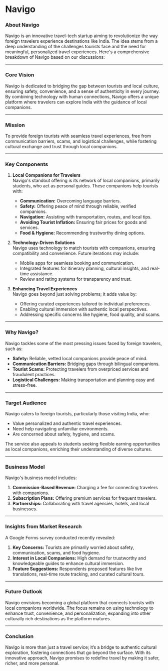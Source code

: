 # Navigo
### **About Navigo**

Navigo is an innovative travel-tech startup aiming to revolutionize the way foreign travelers experience destinations like India. The idea stems from a deep understanding of the challenges tourists face and the need for meaningful, personalized travel experiences. Here's a comprehensive breakdown of Navigo based on our discussions:

---

### **Core Vision**  
Navigo is dedicated to bridging the gap between tourists and local culture, ensuring safety, convenience, and a sense of authenticity in every journey. By combining technology with human connections, Navigo offers a unique platform where travelers can explore India with the guidance of local companions.

---

### **Mission**  
To provide foreign tourists with seamless travel experiences, free from communication barriers, scams, and logistical challenges, while fostering cultural exchange and trust through local companions.

---

### **Key Components**  

1. **Local Companions for Travelers**  
   Navigo's standout offering is its network of local companions, primarily students, who act as personal guides. These companions help tourists with:  
   - **Communication:** Overcoming language barriers.  
   - **Safety:** Offering peace of mind through reliable, verified companions.  
   - **Navigation:** Assisting with transportation, routes, and local tips.  
   - **Avoiding Tourist Inflation:** Ensuring fair prices for goods and services.  
   - **Food & Hygiene:** Recommending trustworthy dining options.  

2. **Technology-Driven Solutions**  
   Navigo uses technology to match tourists with companions, ensuring compatibility and convenience. Future iterations may include:  
   - Mobile apps for seamless booking and communication.  
   - Integrated features for itinerary planning, cultural insights, and real-time assistance.  
   - Review and rating systems for transparency and trust.  

3. **Enhancing Travel Experiences**  
   Navigo goes beyond just solving problems; it adds value by:  
   - Offering curated experiences tailored to individual preferences.  
   - Enabling cultural immersion with authentic local perspectives.  
   - Addressing specific concerns like hygiene, food quality, and scams.

---

### **Why Navigo?**  

Navigo tackles some of the most pressing issues faced by foreign travelers, such as:  
- **Safety:** Reliable, vetted local companions provide peace of mind.  
- **Communication Barriers:** Bridging gaps through bilingual companions.  
- **Tourist Scams:** Protecting travelers from overpriced services and fraudulent practices.  
- **Logistical Challenges:** Making transportation and planning easy and stress-free.  

---

### **Target Audience**  

Navigo caters to foreign tourists, particularly those visiting India, who:  
- Value personalized and authentic travel experiences.  
- Need help navigating unfamiliar environments.  
- Are concerned about safety, hygiene, and scams.  

The service also appeals to students seeking flexible earning opportunities as local companions, enriching their understanding of diverse cultures.  

---

### **Business Model**  

Navigo's business model includes:  
1. **Commission-Based Revenue:** Charging a fee for connecting travelers with companions.  
2. **Subscription Plans:** Offering premium services for frequent travelers.  
3. **Partnerships:** Collaborating with travel agencies, hotels, and local businesses.  

---

### **Insights from Market Research**  
A Google Forms survey conducted recently revealed:  
1. **Key Concerns:** Tourists are primarily worried about safety, communication, scams, and food hygiene.  
2. **Interest in Local Companions:** High demand for trustworthy and knowledgeable guides to enhance cultural immersion.  
3. **Feature Suggestions:** Respondents proposed features like live translations, real-time route tracking, and curated cultural tours.

---

### **Future Outlook**  
Navigo envisions becoming a global platform that connects tourists with local companions worldwide. The focus remains on using technology to enhance trust, convenience, and personalization, expanding into other culturally rich destinations as the platform matures.

---

### **Conclusion**  

Navigo is more than just a travel service; it’s a bridge to authentic cultural exploration, fostering connections that go beyond the surface. With its innovative approach, Navigo promises to redefine travel by making it safer, richer, and more personal.
